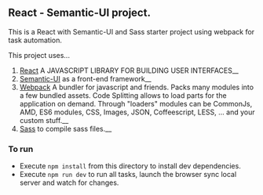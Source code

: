 ## React - Semantic-UI project.

This is a React with Semantic-UI and Sass starter project using webpack for task automation.

This project uses...
1. [React](https://facebook.github.io/react/) A JAVASCRIPT LIBRARY FOR BUILDING USER INTERFACES__
2. [Semantic-UI](https://github.com/Semantic-Org/Semantic-UI) as a front-end framework__
3. [Webpack](https://github.com/webpack/webpack) A bundler for javascript and friends. Packs many modules into a few bundled assets. Code Splitting allows to load parts for the application on demand. Through "loaders" modules can be CommonJs, AMD, ES6 modules, CSS, Images, JSON, Coffeescript, LESS, ... and your custom stuff.__
4. [Sass](https://github.com/sass/sass) to compile sass files.__



### To run
- Execute `npm install` from this directory to install dev dependencies.
- Execute `npm run dev` to run all tasks, launch the browser sync local server and watch for changes.